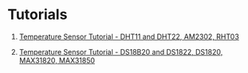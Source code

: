 # Tutorials

1. [Temperature Sensor Tutorial - DHT11 and DHT22, AM2302, RHT03](https://help.sinric.pro/pages/tutorials/temperaturesensors/temperature_sensor_dht)

2. [Temperature Sensor Tutorial - DS18B20 and DS1822, DS1820, MAX31820, MAX31850](https://help.sinric.pro/pages/tutorials/temperature-sensors/temperature_sensor_DS18B20)
